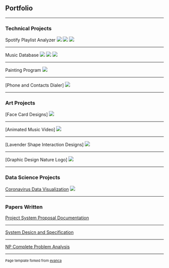 ## Portfolio

---

### Technical Projects

Spotify Playlist Analyzer
<img src="images/spot01.png?raw=true"/>
<img src="images/spot02.png?raw=true"/>
<img src="images/spot03.png?raw=true"/>

---
Music Database
<img src="images/db01.png?raw=true"/>
<img src="images/db02.png?raw=true"/>
<img src="images/db03.png?raw=true"/>

---
Painting Program
<img src="images/dummy_thumbnail.jpg?raw=true"/>

---
[Phone and Contacts Dialer]
<img src="images/dummy_thumbnail.jpg?raw=true"/>

---


### Art Projects

[Face Card Designs]
<img src="images/CardArt.jpg?raw=true"/>

---
[Animated Music Video]
<img src="images/dummy_thumbnail.jpg?raw=true"/>

---
[Lavender Shape Interaction Designs]
<img src="images/LavenderArt.png?raw=true"/>

---
[Graphic Design Nature Logo]
<img src="images/magicVineDrawing.jpg?raw=true"/>

---


### Data Science Projects

[Coronavirus Data Visualization](/pdf/sample_presentation.pdf)
<img src="images/dummy_thumbnail.jpg?raw=true"/>

---

### Papers Written

[Project System Proposal Documentation](/pdf/SystemProposal.pdf)

---

[System Desicn and Specification](/pdf/SystemDesign.pdf)

---

[NP Complete Problem Analysis](/pdf/NPProblemPaper.pdf)


---

<p style="font-size:11px">Page template forked from <a href="https://github.com/evanca/quick-portfolio">evanca</a></p>
<!-- Remove above link if you don't want to attibute -->
